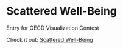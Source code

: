 # Scattered Well-Being

Entry for OECD Visualization Contest

Check it out: [Scattered Well-Being](http://armollica.github.io/scattered-well-being)
